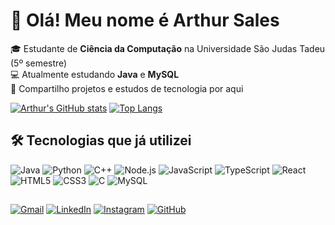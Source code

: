 # 👋 Olá! Meu nome é Arthur Sales

🎓 Estudante de **Ciência da Computação** na Universidade São Judas Tadeu (5º semestre)  
💻 Atualmente estudando **Java** e **MySQL**  
🚀 Compartilho projetos e estudos de tecnologia por aqui


[![Arthur's GitHub stats](https://github-readme-stats.vercel.app/api?username=arthursalees&show_icons=true&theme=dark)](https://github.com/anuraghazra/github-readme-stats)
[![Top Langs](https://github-readme-stats.vercel.app/api/top-langs/?username=arthursalees&layout=compact&theme=dark)](https://github.com/anuraghazra/github-readme-stats)

## 🛠️ Tecnologias que já utilizei
![Java](https://img.shields.io/badge/Java-ED8B00?style=for-the-badge&logo=openjdk&logoColor=white)
![Python](https://img.shields.io/badge/Python-3776AB?style=for-the-badge&logo=python&logoColor=white)
![C++](https://img.shields.io/badge/C++-00599C?style=for-the-badge&logo=cplusplus&logoColor=white)
![Node.js](https://img.shields.io/badge/Node.js-339933?style=for-the-badge&logo=nodedotjs&)
![JavaScript](https://img.shields.io/badge/JavaScript-323330?style=for-the-badge&logo=javascript&logoColor=F7DF1E)
![TypeScript](https://img.shields.io/badge/TypeScript-007ACC?style=for-the-badge&logo=typescript&logoColor=white)
![React](https://img.shields.io/badge/React-20232A?style=for-the-badge&logo=react&logoColor=61DAFB)
![HTML5](https://img.shields.io/badge/HTML5-E34F26?style=for-the-badge&logo=html5&logoColor=white)
![CSS3](https://img.shields.io/badge/CSS3-1572B6?style=for-the-badge&logo=css3&logoColor=white)
![C](https://img.shields.io/badge/C-00599C?style=for-the-badge&logo=c&logoColor=white)
![MySQL](https://img.shields.io/badge/MySQL-005C84?style=for-the-badge&logo=mysql&logoColor=white)

  ##

[![Gmail](https://img.shields.io/badge/Gmail-D14836?style=for-the-badge&logo=gmail&logoColor=white)](arthursalesd61@gmail.com)
[![LinkedIn](https://img.shields.io/badge/LinkedIn-0077B5?style=for-the-badge&logo=linkedin&logoColor=white)](https://www.linkedin.com/in/seu-usuario)
[![Instagram](https://img.shields.io/badge/Instagram-E4405F?style=for-the-badge&logo=instagram&logoColor=white)](https://instagram.com/_.saless)
[![GitHub](https://img.shields.io/badge/GitHub-100000?style=for-the-badge&logo=github&logoColor=white)](https://github.com/arthursalees)

